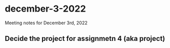 # december-3-2022
Meeting notes for December 3rd, 2022

## Decide the project for assignmetn 4 (aka project)
### 